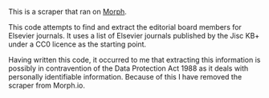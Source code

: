 This is a scraper that ran on [Morph](https://morph.io).

This code attempts to find and extract the editorial board members for Elsevier journals. It uses a list of Elsevier journals published by the Jisc KB+ under a CC0 licence as the starting point.

Having written this code, it occurred to me that extracting this information is possibly in contravention of the Data Protection Act 1988 as it deals with personally identifiable information. Because of this I have removed the scraper from Morph.io.